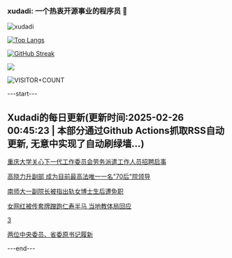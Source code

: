 ### xudadi: 一个热衷开源事业的程序员 👋

![xudadi](https://github-readme-stats-git-masterorgs-github-readme-stats-team.vercel.app/api?username=xudadi)

[![Top Langs](https://github-readme-stats.vercel.app/api/top-langs/?username=xudadi)](https://github.com/anuraghazra/github-readme-stats)

[![GitHub Streak](https://streak-stats.demolab.com?user=xudadi&locale=zh_Hans)](https://git.io/streak-stats)

![](https://raw.githubusercontent.com/xudadi/xudadi/main/assets/github-contribution-grid-snake.svg)

![VISITOR+COUNT](https://komarev.com/ghpvc/?username=xudadi&label=VISITOR+COUNT)


---start---

## Xudadi的每日更新(更新时间:2025-02-26 00:45:23 | 本部分通过Github Actions抓取RSS自动更新, 无意中实现了自动刷绿墙...)

[重庆大学关心下一代工作委员会劳务派遣工作人员招聘启事](https://www.gongkaoleida.com/article/2300423)

[高晓力升副部 成为目前最高法唯一一名"70后"院领导](https://m.163.com/news/article/JP8VBJSQ0512B07B.html)

[南师大一副院长被指出轨女博士生后遭免职](https://m.163.com/news/article/JP8SRJV70001899N.html)

[女网红被传套牌蹭跑仁寿半马 当地教体局回应](https://m.163.com/news/article/JP8R3218053469M5.html)

[3](https://m.163.com/touch/news/sub/domestic)

[两位中央委员、省委原书记履新](https://m.163.com/news/article/JP8QTMBL0001899O.html)

---end---
